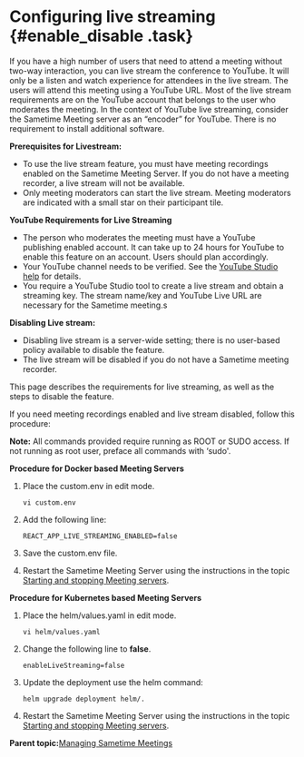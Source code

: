 # Configuring live streaming {#enable_disable .task}

If you have a high number of users that need to attend a meeting without two-way interaction, you can live stream the conference to YouTube. It will only be a listen and watch experience for attendees in the live stream. The users will attend this meeting using a YouTube URL. Most of the live stream requirements are on the YouTube account that belongs to the user who moderates the meeting. In the context of YouTube live streaming, consider the Sametime Meeting server as an “encoder” for YouTube. There is no requirement to install additional software.

**Prerequisites for Livestream:**

-   To use the live stream feature, you must have meeting recordings enabled on the Sametime Meeting Server. If you do not have a meeting recorder, a live stream will not be available.
-   Only meeting moderators can start the live stream. Meeting moderators are indicated with a small star on their participant tile.

**YouTube Requirements for Live Streaming**

-   The person who moderates the meeting must have a YouTube publishing enabled account. It can take up to 24 hours for YouTube to enable this feature on an account. Users should plan accordingly.
-   Your YouTube channel needs to be verified. See the [YouTube Studio help](https://support.google.com/youtube/answer/2474026#enable) for details.
-   You require a YouTube Studio tool to create a live stream and obtain a streaming key. The stream name/key and YouTube Live URL are necessary for the Sametime meeting.s

**Disabling Live stream:**

-   Disabling live stream is a server-wide setting; there is no user-based policy available to disable the feature.
-   The live stream will be disabled if you do not have a Sametime meeting recorder.

This page describes the requirements for live streaming, as well as the steps to disable the feature.

If you need meeting recordings enabled and live stream disabled, follow this procedure:

**Note:** All commands provided require running as ROOT or SUDO access. If not running as root user, preface all commands with ‘sudo'.

**Procedure for Docker based Meeting Servers**

1.  Place the custom.env in edit mode.

    ```
    vi custom.env 
    ```

2.  Add the following line:

    ```
    REACT_APP_LIVE_STREAMING_ENABLED=false
    ```

3.  Save the custom.env file.
4.  Restart the Sametime Meeting Server using the instructions in the topic [Starting and stopping Meeting servers](starting_and_stopping_meeting_servers.md).

**Procedure for Kubernetes based Meeting Servers**

1.  Place the helm/values.yaml in edit mode.

    ```
    vi helm/values.yaml
    ```

2.  Change the following line to **false**.

    ```
    enableLiveStreaming=false
    ```

3.  Update the deployment use the helm command:

    ```
    helm upgrade deployment helm/. 
    ```

4.  Restart the Sametime Meeting Server using the instructions in the topic [Starting and stopping Meeting servers](starting_and_stopping_meeting_servers.md).

**Parent topic:**[Managing Sametime Meetings](sametime_meeting_administering.md)

